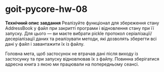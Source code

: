 # goit-pycore-hw-08
**Технiчний опис завдання**
Реалізуйте функціонал для збереження стану AddressBook у файл при закритті програми і відновлення стану при її запуску.
Для цього — ви маєте вибрати pickle протокол серіалізації/десеріалізації даних та реалізувати методи, які дозволять зберегти всі дані у файл і завантажити їх із файлу.

Головна мета, щоб застосунок не втрачав дані після виходу із застосунку та при запуску відновлював їх з файлу. Повинна зберігатися адресна книга з якою ми працювали на попередньому сеансі.